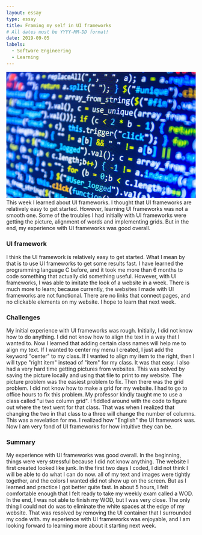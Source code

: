 ```yaml
---
layout: essay
type: essay
title: Framing my self in UI frameworks 
# All dates must be YYYY-MM-DD format!
date: 2019-09-05
labels:
  - Software Engineering
  - Learning
---
```


<div class="ui small rounded images">
  <img class="ui image" src="../images/es3.jpg">
</div>
This week I learned about UI frameworks. I thought that UI frameworks are relatively easy to get started. However, learning UI frameworks was not a smooth one. Some of the troubles I had initially with UI frameworks were getting the picture, alignment of words and implementing grids. But in the end, my experience with UI frameworks was good overall. 

### UI framework

I think the UI framework is relatively easy to get started. What I mean by that is to use UI frameworks to get some results fast. I have learned the programming language C before, and it took me more than 6 months to code something that actually did something useful. However, with UI frameworks, I was able to imitate the look of a website in a week. There is much more to learn; because currently, the websites I made with UI frameworks are not functional. There are no links that connect pages, and no clickable elements on my website. I hope to learn that next week. 

### Challenges 

My initial experience with UI frameworks was rough. Initially, I did not know how to do anything. I did not know how to align the text in a way that I wanted to. Now I learned that adding certain class names will help me to align my text. If I wanted to center my menu I created, I just add the keyword "center" to my class. If I wanted to align my item to the right, then I will type "right item" instead of "item" for my class. It was that easy. I also had a very hard time getting pictures from websites. This was solved by saving the picture locally and using that file to print to my website. The picture problem was the easiest problem to fix. Then there was the grid problem. I did not know how to make a grid for my website. I had to go to office hours to fix this problem. My professor kindly taught me to use a class called "ui two column grid". I fiddled around with the code to figure out where the text went for that class. That was when I realized that changing the two in that class to a three will change the number of columns. This was a revelation for me. I realized how "English" the UI framework was. Now I am very fond of UI frameworks for how intuitive they can be. 

### Summary 

My experience with UI frameworks was good overall. In the beginning, things were very stressful because I did not know anything. The website I first created looked like junk. In the first two days I coded, I did not think I will be able to do what I can do now. all of my text and images were tightly together, and the colors I wanted did not show up on the screen. But as I learned and practice I got better quite fast. In about 5 hours, I felt comfortable enough that I felt ready to take my weekly exam called a WOD. In the end, I was not able to finish my WOD, but I was very close. The only thing I could not do was to eliminate the white spaces at the edge of my website. That was resolved by removing the UI container that I surrounded my code with. my experience with UI frameworks was enjoyable, and I am looking forward to learning more about it starting next week.   
